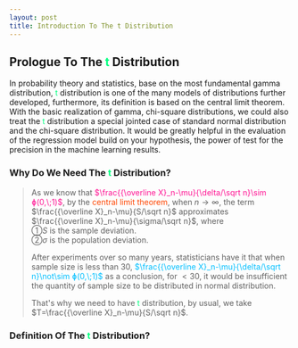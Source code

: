 ```yaml
---
layout: post
title: Introduction To The t Distribution
---
```


## Prologue To The <font color="SpringGreen">t</font> Distribution
<p class="message">
In probability theory and statistics, base on the most fundamental gamma distribution, <font color="SpringGreen">t</font> distribution is one of the many models of distributions further developed, furthermore, its definition is based on the central limit theorem.  
With the basic realization of gamma, chi-square distributions, we could also treat the <font color="SpringGreen">t</font> distribution a special jointed case of standard normal distribution and the chi-square distribution.  
It would be greatly helpful in the evaluation of the regression model build on your hypothesis, the power of test for the precision in the machine learning results.   
</p>

### Why Do We Need The <font color="SpringGreen">t</font> Distribution?
>As we know that <font color="DeepPink">$\frac{{\overline X}_n-\mu}{\delta/\sqrt n}\sim ɸ(0,\;1)$</font>, by the <font color="OrangeRed">central limit theorem</font>, when $n\rightarrow\infty$, the term $\frac{{\overline X}_n-\mu}{S/\sqrt n}$ approximates $\frac{{\overline X}_n-\mu}{\sigma/\sqrt n}$, where  
>&#10112;$S$ is the sample deviation.  
>&#10113;$\sigma$ is the population deviation.  
>
>After experiments over so many years, statisticians have it that when sample size is less than 30, <font color="DeepSkyBlue">$\frac{{\overline X}_n-\mu}{\delta/\sqrt n}\not\sim ɸ(0,\;1)$</font> as a conclusion, for $<30$, it would be insufficient the quantity of sample size to be distributed in normal distribution.  
>
>That's why we need to have <font color="SpringGreen">t</font> distribution, by usual, we take $T=\frac{{\overline X}_n-\mu}{S/\sqrt n}$.  

### Definition Of The <font color="SpringGreen">t</font> Distribution?
>

<!-- Γ -->
<!-- \frac{\Gamma(k + n)}{\Gamma(n)} \frac{1}{r^k}  -->
<!-- \mbox{\large$\vert$}\nolimits_0^\infty -->
<!-- \vert_0^\infty -->
<!-- &prime; ′ -->
<!-- &Prime; ″ -->
<!-- \overline{X_n} -->
<!-- \frac{{\overline X}_n-\mu}{S/\sqrt n} -->

<!-- Notes -->
<!-- <font color="OrangeRed">items, verb, to make it the focus</font> -->
<!-- <font color="Red">KKT</font> -->
<!-- <font color="Red">SMO heuristics</font> -->
<!-- <font color="Red">F</font> distribution -->
<!-- <font color="SpringGreen">t</font> distribution -->
<!-- <font color="DeepSkyBlue">suggested item, soft item</font> -->
<!-- <font color="RoyalBlue">old alpha</font> -->
<!-- <font color="Green">new alpha</font> -->

<!-- <font color="DeepPink">positive conclusion, finding</font> -->
<!-- <font color="DimGray">negative conclusion, finding</font> -->

<!-- <font color="#00ADAD">policy</font> -->
<!-- <font color="#6100A8">full observable</font> -->
<!-- <font color="#FFAC12">partial observable</font> -->
<!-- <font color="#EB00EB">stochastic</font> -->
<!-- <font color="#8400E6">state transition</font> -->
<!-- <font color="#D600D6">discount factor gamma $\gamma$</font> -->
<!-- <font color="#D600D6">$V(S)$</font> -->
<!-- <font color="#9300FF">immediate reward R(S)</font> -->

<!-- https://www.medcalc.org/manual/gamma_distribution_functions.php -->